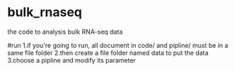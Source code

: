 # bulk_rnaseq
the code to analysis bulk RNA-seq data 

#run 1.if you're going to run, all document in code/ and pipline/ must be in a same file folder 2.then create a file folder named data to put the data 3.choose a pipline and modify its parameter
